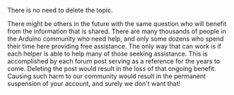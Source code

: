 There is no need to delete the topic.

There might be others in the future with the same question who will benefit from the information that is shared. There are many thousands of people in the Arduino community who need help, and only some dozens who spend their time here providing free assistance. The only way that can work is if each helper is able to help many of those seeking assistance. This is accomplished by each forum post serving as a reference for the years to come. Deleting the post would result in the loss of that ongoing benefit. Causing such harm to our community would result in the permanent suspension of your account, and surely we don't want that!
